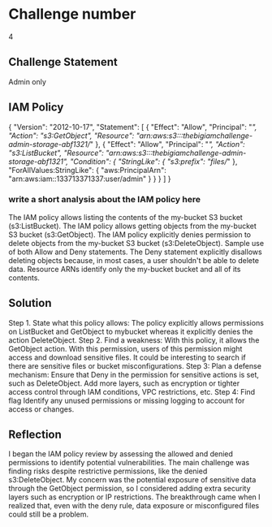 # Challenge number

4

## Challenge Statement

Admin only

## IAM Policy
{
    "Version": "2012-10-17",
    "Statement": [
        {
            "Effect": "Allow",
            "Principal": "*",
            "Action": "s3:GetObject",
            "Resource": "arn:aws:s3:::thebigiamchallenge-admin-storage-abf1321/*"
        },
        {
            "Effect": "Allow",
            "Principal": "*",
            "Action": "s3:ListBucket",
            "Resource": "arn:aws:s3:::thebigiamchallenge-admin-storage-abf1321",
            "Condition": {
                "StringLike": {
                    "s3:prefix": "files/*"
                },
                "ForAllValues:StringLike": {
                    "aws:PrincipalArn": "arn:aws:iam::133713371337:user/admin"
                }
            }
        }
    ]
}
### write a short analysis about the IAM policy here

The IAM policy allows listing the contents of the my-bucket S3 bucket (s3:ListBucket). The IAM policy allows getting objects from the my-bucket S3 bucket (s3:GetObject). The IAM policy explicitly denies permission to delete objects from the my-bucket S3 bucket (s3:DeleteObject). Sample use of both Allow and Deny statements. The Deny statement explicitly disallows deleting objects because, in most cases, a user shouldn't be able to delete data. Resource ARNs identify only the my-bucket bucket and all of its contents.

## Solution

Step 1. State what this policy allows:
The policy explicitly allows permissions on ListBucket and GetObject to mybucket whereas it explicitly denies the action DeleteObject.
Step 2. Find a weakness:
With this policy, it allows the GetObject action. With this permission, users of this permission might access and download sensitive files. It could be interesting to search if there are sensitive files or bucket misconfigurations.
Step 3: Plan a defense mechanism:
Ensure that Deny in the permission for sensitive actions is set, such as DeleteObject. Add more layers, such as encryption or tighter access control through IAM conditions, VPC restrictions, etc.
Step 4: Find flag
Identify any unused permissions or missing logging to account for access or changes.

## Reflection

I began the IAM policy review by assessing the allowed and denied permissions to identify potential vulnerabilities. The main challenge was finding risks despite restrictive permissions, like the denied s3:DeleteObject. My concern was the potential exposure of sensitive data through the GetObject permission, so I considered adding extra security layers such as encryption or IP restrictions. The breakthrough came when I realized that, even with the deny rule, data exposure or misconfigured files could still be a problem.
